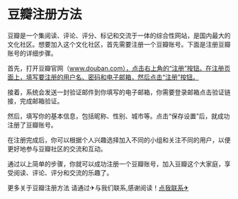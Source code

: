 # 豆瓣注册方法

豆瓣是一个集阅读、评论、评分、标记和交流于一体的综合性网站，是国内最大的文化社区。想要加入这个文化社区，首先需要注册一个豆瓣账号。下面是注册豆瓣账号的详细步骤。

首先，打开豆瓣官网（www.douban.com），点击右上角的“注册”按钮。在注册页面上，填写要注册的用户名、密码和电子邮箱，然后点击“注册”按钮。

接着，系统会发送一封验证邮件到你填写的电子邮箱，你需要登录邮箱点击验证链接，完成邮箱验证。

然后，填写你的基本信息，包括昵称、性别、城市等。点击“保存设置”后，就成功注册了豆瓣账号。

在注册完成后，你可以根据个人兴趣选择加入不同的小组和关注不同的用户，以便更好地参与豆瓣社区的交流和互动。

通过以上简单的步骤，你就可以成功注册一个豆瓣账号，加入豆瓣这个大家庭，享受阅读、评论、评分和交流的乐趣了。

更多关于豆瓣注册方法 请通过✈与我们联系,感谢阅读！[点我联系✈](https://gm.G208.com)